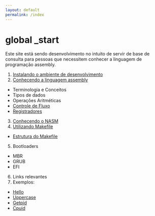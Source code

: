```yaml
---
layout: default
permalink: /index
---
```


# **global _start**

Este site está sendo desenvolvimento no intuito de servir de base de consulta para pessoas que necessitem conhecer a linguagem de programação assembly.

1. [Instalando o ambiente de desenvolvimento](/requisitos)
2. [Conhecendo a linguagem assembly](/linguagem)
* Terminologia e Conceitos
* Tipos de dados
* Operações Aritméticas
* [Controle de Fluxo](/control-transfer-instructions)
* [Registradores](/registradores)
3. [Conhecendo o NASM](/nasm)
4. [Utilizando Makefile](/using-makefile)
* [Estrutura do Makefile](/using-makefile-1)
5. Bootloaders
  - MBR
  - GRUB
  - EFI
6. Links relevantes
7. Exemplos:
  - [Hello](https://github.com/Assembly-Area55/assembly-area55.github.io/tree/master/src/hello)
  - [Uppercase](https://github.com/Assembly-Area55/assembly-area55.github.io/blob/master/src/uppercase.asm)
  - [Getpid](https://github.com/Assembly-Area55/assembly-area55.github.io/tree/master/src/getpid)
  - [Cpuid](https://github.com/Assembly-Area55/assembly-area55.github.io/tree/master/src/cpuid)
